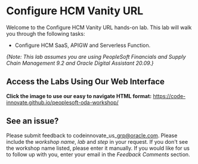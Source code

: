 # Configure HCM Vanity URL

Welcome to the Configure HCM Vanity URL hands-on lab. This lab will walk you through the following tasks:

- Configure HCM SaaS, APIGW and Serverless Function.

*{Note: This lab assumes you are using PeopleSoft Financials and Supply Chain Management 9.2 and Oracle Digital Assistant 20.09.}*


## Access the Labs Using Our Web Interface
**Click the image to use our easy to navigate HTML format:**
https://code-innovate.github.io/peoplesoft-oda-workshop/

## See an issue?
Please submit feedback to codeinnovate\_us\_grp@oracle.com. Please include the *workshop name*, *lab* and *step* in your request.  If you don't see the workshop name listed, please enter it manually. If you would like for us to follow up with you, enter your email in the *Feedback Comments* section.
